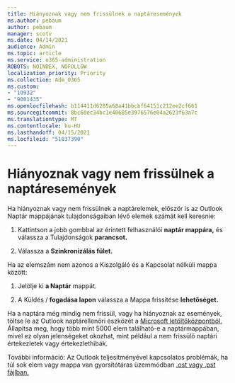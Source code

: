 ```yaml
---
title: Hiányoznak vagy nem frissülnek a naptáresemények
ms.author: pebaum
author: pebaum
manager: scotv
ms.date: 04/14/2021
audience: Admin
ms.topic: article
ms.service: o365-administration
ROBOTS: NOINDEX, NOFOLLOW
localization_priority: Priority
ms.collection: Adm_O365
ms.custom:
- "10932"
- "9001435"
ms.openlocfilehash: b114411d6285a68a41bbcbf64151c212ee2cf661
ms.sourcegitcommit: 8bc60ec34bc1e40685e3976576e04a2623f63a7c
ms.translationtype: MT
ms.contentlocale: hu-HU
ms.lasthandoff: 04/15/2021
ms.locfileid: "51837390"
---
```

# <a name="calendar-events-missing-or-not-updating"></a>Hiányoznak vagy nem frissülnek a naptáresemények

Ha hiányoznak vagy nem frissülnek a naptárelemek, először is az Outlook Naptár mappájának tulajdonságaiban lévő elemek számát kell keresnie: 

1. Kattintson a jobb gombbal az érintett felhasználói **naptár mappára,** és válassza a Tulajdonságok **parancsot.**

1. Válassza a **Szinkronizálás fület.**

Ha az elemszám nem azonos a Kiszolgáló és a Kapcsolat nélküli mappa között:

1.  Jelölje ki **a Naptár** mappát.

1.  A Küldés  / **fogadása lapon** válassza a Mappa frissítése **lehetőséget.**

Ha a naptára még mindig nem frissül, vagy ha hiányoznak az események, töltse le az Outlook naptárellenőri eszközét a [Microsoft letöltőközpontból.](https://www.microsoft.com/download/details.aspx?id=28786) Állapítsa meg, hogy több mint 5000 elem található-e a naptármappában, mivel ez olyan jelenségeket okozhat, mint például a nem frissülő naptári értekezletek vagy értekezlethibák. 

További információ: Az Outlook teljesítményével kapcsolatos problémák, ha túl sok elem vagy mappa van gyorsítótáras üzemmódban [.ost vagy .pst fájlban.](https://docs.microsoft.com/outlook/troubleshoot/performance/performance-issues-if-too-many-items-or-folders)
